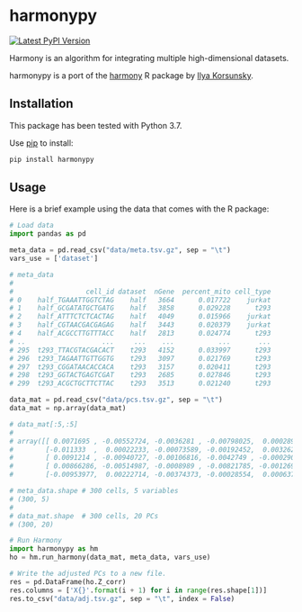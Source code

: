 harmonypy
=========

[![Latest PyPI Version][pb]][pypi]

[pb]: https://img.shields.io/pypi/v/harmonypy.svg
[pypi]: https://pypi.org/project/harmonypy/

Harmony is an algorithm for integrating multiple high-dimensional datasets.

harmonypy is a port of the [harmony] R package by [Ilya Korsunsky].

Installation
------------

This package has been tested with Python 3.7.

Use [pip] to install:

```bash
pip install harmonypy
```

Usage
-----

Here is a brief example using the data that comes with the R package:

```python
# Load data
import pandas as pd

meta_data = pd.read_csv("data/meta.tsv.gz", sep = "\t")
vars_use = ['dataset']

# meta_data
#
#                  cell_id dataset  nGene  percent_mito cell_type
# 0    half_TGAAATTGGTCTAG    half   3664      0.017722    jurkat
# 1    half_GCGATATGCTGATG    half   3858      0.029228      t293
# 2    half_ATTTCTCTCACTAG    half   4049      0.015966    jurkat
# 3    half_CGTAACGACGAGAG    half   3443      0.020379    jurkat
# 4    half_ACGCCTTGTTTACC    half   2813      0.024774      t293
# ..                   ...     ...    ...           ...       ...
# 295  t293_TTACGTACGACACT    t293   4152      0.033997      t293
# 296  t293_TAGAATTGTTGGTG    t293   3097      0.021769      t293
# 297  t293_CGGATAACACCACA    t293   3157      0.020411      t293
# 298  t293_GGTACTGAGTCGAT    t293   2685      0.027846      t293
# 299  t293_ACGCTGCTTCTTAC    t293   3513      0.021240      t293

data_mat = pd.read_csv("data/pcs.tsv.gz", sep = "\t")
data_mat = np.array(data_mat)

# data_mat[:5,:5]
#
# array([[ 0.0071695 , -0.00552724, -0.0036281 , -0.00798025,  0.00028931],
#        [-0.011333  ,  0.00022233, -0.00073589, -0.00192452,  0.0032624 ],
#        [ 0.0091214 , -0.00940727, -0.00106816, -0.0042749 , -0.00029096],
#        [ 0.00866286, -0.00514987, -0.0008989 , -0.00821785, -0.00126997],
#        [-0.00953977,  0.00222714, -0.00374373, -0.00028554,  0.00063737]])

# meta_data.shape # 300 cells, 5 variables
# (300, 5)
#
# data_mat.shape  # 300 cells, 20 PCs
# (300, 20)

# Run Harmony
import harmonypy as hm
ho = hm.run_harmony(data_mat, meta_data, vars_use)

# Write the adjusted PCs to a new file.
res = pd.DataFrame(ho.Z_corr)
res.columns = ['X{}'.format(i + 1) for i in range(res.shape[1])]
res.to_csv("data/adj.tsv.gz", sep = "\t", index = False)
```

[harmony]: https://github.com/immunogenomics/harmony
[Ilya Korsunsky]: https://github.com/ilyakorsunsky
[pip]: https://pip.readthedocs.io/


